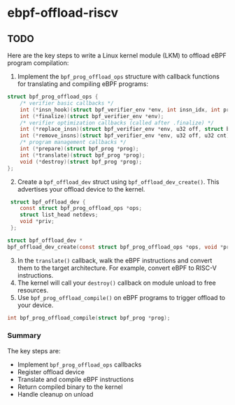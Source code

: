 # ebpf-offload-riscv

## TODO
Here are the key steps to write a Linux kernel module (LKM) to offload eBPF program compilation:
1. Implement the `bpf_prog_offload_ops` structure with callback functions for translating and compiling eBPF programs:
```C
struct bpf_prog_offload_ops {
	/* verifier basic callbacks */
	int (*insn_hook)(struct bpf_verifier_env *env, int insn_idx, int prev_insn_idx);
	int (*finalize)(struct bpf_verifier_env *env);
	/* verifier optimization callbacks (called after .finalize) */
	int (*replace_insn)(struct bpf_verifier_env *env, u32 off, struct bpf_insn *insn);
	int (*remove_insns)(struct bpf_verifier_env *env, u32 off, u32 cnt);
	/* program management callbacks */
	int (*prepare)(struct bpf_prog *prog);
	int (*translate)(struct bpf_prog *prog);
	void (*destroy)(struct bpf_prog *prog);
};
```
2. Create a `bpf_offload_dev` struct using `bpf_offload_dev_create()`. This advertises your offload device to the kernel.
```C
 struct bpf_offload_dev {
 	const struct bpf_prog_offload_ops *ops;
 	struct list_head netdevs;
 	void *priv;
 };

struct bpf_offload_dev *
bpf_offload_dev_create(const struct bpf_prog_offload_ops *ops, void *priv);
```
3. In the `translate()` callback, walk the eBPF instructions and convert them to the target architecture. For example, convert eBPF to RISC-V instructions.
4. The kernel will call your `destroy()` callback on module unload to free resources.
5. Use `bpf_prog_offload_compile()` on eBPF programs to trigger offload to your device.
```C
int bpf_prog_offload_compile(struct bpf_prog *prog);
```

### Summary
The key steps are:
- Implement `bpf_prog_offload_ops` callbacks
- Register offload device
- Translate and compile eBPF instructions
- Return compiled binary to the kernel
- Handle cleanup on unload
